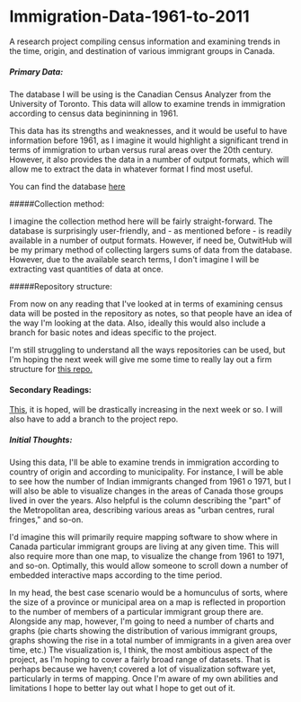 # Immigration-Data-1961-to-2011
A research project compiling census information and examining trends in the time, origin, and destination of various immigrant groups in Canada.

##### Primary Data: 

The database I will be using is the Canadian Census Analyzer from the University of Toronto. This data will allow to examine trends in immigration according to census data begininning in 1961. 

This data has its strengths and weaknesses, and it would be useful to have information before 1961, as I imagine it would highlight a significant trend in terms of immigration to urban versus rural areas over the 20th century. However, it also provides the data in a number of output formats, which will allow me to extract the data in whatever format I find most useful.

You can find the database [here](http://dc1.chass.utoronto.ca.proxy.library.carleton.ca/census/)

#####Collection method:

I imagine the collection method here will be fairly straight-forward. The database is surprisingly user-friendly, and - as mentioned before - is readily available in a number of output formats. However, if need be, OutwitHub will be my primary method of collecting largers sums of data from the database. However, due to the available search terms, I don't imagine I will be extracting vast quantities of data at once. 

#####Repository structure:

From now on any reading that I've looked at in terms of examining census data will be posted in the repository as notes, so that people have an idea of the way I'm looking at the data. Also, ideally this would also include a branch for basic notes and ideas specific to the project.

I'm still struggling to understand all the ways repositories can be used, but I'm hoping the next week will give me some time to really lay out a firm structure for [this repo.](https://github.com/lukeafbradley/Immigration-Data-1961-to-2011)

#### Secondary Readings:

[This](https://github.com/lukeafbradley/My-Research-Notebook/blob/master/Bibliography), it is hoped, will be drastically increasing in the next week or so. I will also have to add a branch to the project repo.

##### Initial Thoughts:

Using this data, I'll be able to examine trends in immigration according to country of origin and according to municipality. For instance, I will be able to see how the number of Indian immigrants changed from 1961 o 1971, but I will also be able to visualize changes in the areas of Canada those groups lived in over the years. Also helpful is the column describing the "part" of the Metropolitan area, describing various areas as "urban centres, rural fringes," and so-on.

I'd imagine this will primarily require mapping software to show where in Canada particular immigrant groups are living at any given time. This will also require more than one map, to visualize the change from 1961 to 1971, and so-on. Optimally, this would allow someone to scroll down a number of embedded interactive maps according to the time period.

In my head, the best case scenario would be a homunculus of sorts, where the size of a province or municipal area on a map is reflected in proportion to the number of members of a particular immigrant group there are. Alongside any map, however, I'm going to need a number of charts and graphs (pie charts showing the distribution of various immigrant groups, graphs showing the rise in a total number of immigrants in a given area over time, etc.) The visualization is, I think, the most ambitious aspect of the project, as I'm hoping to cover a fairly broad range of datasets. That is perhaps because we haven;t covered a lot of visualization software yet, particularly in terms of mapping. Once I'm aware of my own abilities and limitations I hope to better lay out what I hope to get out of it.
